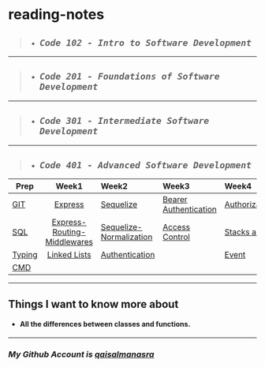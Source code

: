 # **reading-notes**

> - ## ***`Code 102 - Intro to Software Development`***

***
>
> - ## ***`Code 201 - Foundations of Software Development`***

***
>
> - ## ***`Code 301 - Intermediate Software Development`***

***
>
> - ## ***`Code 401 - Advanced Software Development`***

|Prep|Week1|Week2|Week3|Week4|Week5
|----------|:-------------:|:---------|:-------------|:---|----:|
|[GIT](/advance/git.md)|[Express](/advance/Express.md)|[Sequelize](/advance/sequelize.md) |[Bearer Authentication](/advance/bearer.md)| [Authorization/Authentication](./advance/Authorization-Authentication.md)|[Socket](./advance/socket.md)
|[SQL](/advance/sql.md)|[Express-Routing-Middlewares](/advance/Express-Routing-Middlewares.md)| [Sequelize-Normalization](./advance/sequelize-normalization.md) |[Access Control](/advance/AccessControl.md)|[Stacks and Queues](./advance/StacksQueues.md)|[Message Queues](./advance/MessageQueues.md)
|[Typing](/advance/typing.md)|[Linked Lists](/advance/Linked-Lists.md)|[Authentication](./advance/authentication.md)||[Event](./advance/event.md)
|[CMD](/advance/Practiseinterminal.md)|   |       |      |

***
## Things I want to know more about
* #### All the differences between classes and functions. 

***

### *My Github Account is [qaisalmanasra](https://github.com/qaisalmanasra)*